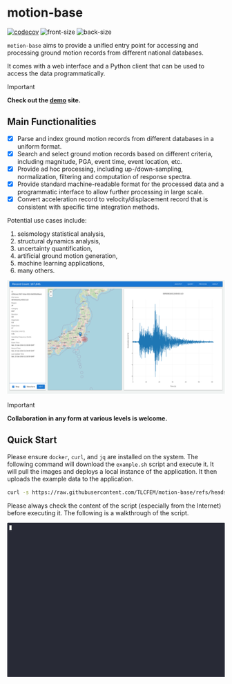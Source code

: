 # motion-base

[![codecov](https://codecov.io/gh/TLCFEM/motion-base/branch/master/graph/badge.svg?token=E6TCZUQ6AX)](https://codecov.io/gh/TLCFEM/motion-base)
![front-size](https://img.shields.io/docker/image-size/tlcfem/motion-base/front?label=front%20end)
![back-size](https://img.shields.io/docker/image-size/tlcfem/motion-base/back?label=back%20end)

`motion-base` aims to provide a unified entry point for accessing and processing ground motion
records from different national databases.

It comes with a web interface and a Python client that can be used to access the data programmatically.

> [!IMPORTANT]
> **Check out the [demo](http://170.64.176.26/) site.**

## Main Functionalities

- [x] Parse and index ground motion records from different databases in a uniform format.
- [x] Search and select ground motion records based on different criteria, including magnitude, PGA, event time, event location, etc.
- [x] Provide ad hoc processing, including up-/down-sampling, normalization, filtering and computation of response spectra.
- [x] Provide standard machine-readable format for the processed data and a programmatic interface to allow further processing in large scale.
- [x] Convert acceleration record to velocity/displacement record that is consistent with specific time integration methods.

Potential use cases include:

1. seismology statistical analysis,
2. structural dynamics analysis,
3. uncertainty quantification,
4. artificial ground motion generation,
5. machine learning applications,
6. many others.

![screenshot](docs/screenshot.png)

> [!IMPORTANT]
> **Collaboration in any form at various levels is welcome.**

## Quick Start

Please ensure `docker`, `curl`, and `jq` are installed on the system.
The following command will download the `example.sh` script and execute it.
It will pull the images and deploys a local instance of the application.
It then uploads the example data to the application.

```bash
curl -s https://raw.githubusercontent.com/TLCFEM/motion-base/refs/heads/master/scripts/example.sh -o example.sh && bash example.sh
```

Please always check the content of the script (especially from the Internet) before executing it.
The following is a walkthrough of the script.

[![walkthrough](docs/demo.gif)](https://asciinema.org/a/FYpQv4PFufAEArqzWBOyodzeQ)
